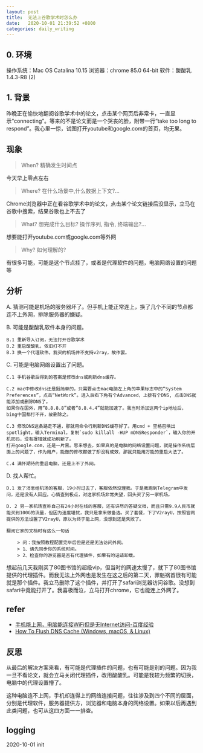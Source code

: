 ```yaml
---
layout: post
title:  无法上谷歌学术时怎么办
date:   2020-10-01 21:39:52 +0800
categories: daily_writing
---
```


## 0. 环境
操作系统：Mac OS Catalina 10.15
浏览器：chrome 85.0 64-bit
软件：酸酸乳 1.4.3-R8 (2)

## 1. 背景
昨晚正在愉快地翻阅谷歌学术中的论文，点击某个网页后非常卡，一直显示“connecting”。等来的不是论文而是一个哭丧的脸，附带一行“take too long to respond”。我心里一惊，试图打开youtube和google.com的首页，均无果。

##  现象
> When? 精确发生时间点

今天早上零点左右

> Where? 在什么场景中,什么数据上下文?...

Chrome浏览器中正在看谷歌学术中的论文，点击某个论文链接后没显示，立马在谷歌中搜索，结果谷歌也上不去了

> What? 想完成什么目标? 操作序列, 指令, 终端输出?...

想要能打开youtube.com或google.com等外网

> Why? 如何理解的?

有很多可能，可能是这个节点挂了，或者是代理软件的问题，电脑网络设置的问题等

##  分析
A. 猜测可能是机场的服务器坏了。但手机上能正常连上，换了几个不同的节点都连不上外网，排除服务器的嫌疑。

B. 可能是酸酸乳软件本身的问题。 

    B.1 重新导入订阅，无法打开谷歌学术
    B.2 重启酸酸乳，依旧打不开
    B.3 换一个代理软件。我买的机场并不支持v2ray，故作罢。
    
C. 可能是电脑网络设置出了问题。

    C.1 手机谷歌后得到的答案是修改dns或刷新dns缓存。

    C.2 mac中修改dns还是挺简单的，只需要点击mac电脑左上角的苹果标志中的“System Preferences”，点击“NetWork”。进入后右下角有个Advanced，上排有个DNS, 点击DNS就能添加或删除DNS了。
    如果你在国外，用“8.8.8.8”或者“8.8.4.4”就能加速了。我当时添加这两个ip地址后，bing中国都打不开，故删除之。

    C.3 修改DNS这条路走不通，那就用命令行刷新DNS缓存好了。用cmd + 空格召唤出spotlight，输入Terminal，复制`sudo killall -HUP mDNSResponder`，输入你的开机密码，没有报错就成功刷新了。
    打开google.com，还是一片黑。思来想去，如果真的是电脑的网络设置问题，就是操作系统层面上的问题了，作为用户，能做的修改都做了却没有成效，那就只能用万能的重启大法了。

    C.4 满怀期待的重启电脑，还是上不了外网。
    
D. 找人帮忙。

    D.1 发了消息给机场的客服，19小时过去了，客服依然没理我。于是我跑到Telegram中发问，还是没有人回应。心情查到极点，对这家机场非常失望，回头买了另一家机场。

    D. 2 另一家机场宣称自己有24小时在线的客服，还有详尽的答疑文档，而且只需9.9人民币就能买到100G的流量，但因为速度堪忧，我只是拿来做备选。买了套餐，下了V2rayU，按照官网提供的方法设置了V2rayU，原以为终于能上网，没想到还是失败了。

    翻阅它家的文档时有这么一句话
    
        > 问：我按照教程配置完毕后但是还是无法访问外网。
        > 1、请先同步你的系统时间。
        > 2、检查你的游览器是否有代理插件，如果有的话请卸载。
    
   想起前几天我刚买了80图书馆的超级vip，但当时的网速太慢了，就下了80图书馆提供的代理插件。而我无法上外网也是发生在这之后的第二天，罪魁祸首很有可能就是那个插件。我立马删除了这个插件，并打开了safari浏览器访问谷歌。没想到safari中竟能打开了。我喜极而泣，立马打开chrome，它也能连上外网了。

## refer
- [手机能上网，电脑能连接WiFi但是无Internet访问-百度经验](https://jingyan.baidu.com/article/dca1fa6f6ff641f1a5405274.html)
- [How To Flush DNS Cache (Windows, macOS, & Linux)](https://phoenixnap.com/kb/how-to-flush-dns-cache)

## 反思
从最后的解决方案来看，有可能是代理插件的问题，也有可能是别的问题。因为我一旦不看论文，就会立马关闭代理插件，改用酸酸乳。可能是我较为频繁的切换，电脑中的代理设置懵了。

这种电脑连不上网，手机却连得上的网络连接问题，往往涉及到四个不同的层面，分别是代理软件，服务器提供方，浏览器和电脑本身的网络设置。如果以后再遇到此类问题，也可从这四方面一一排查。

## logging
2020-10-01 init